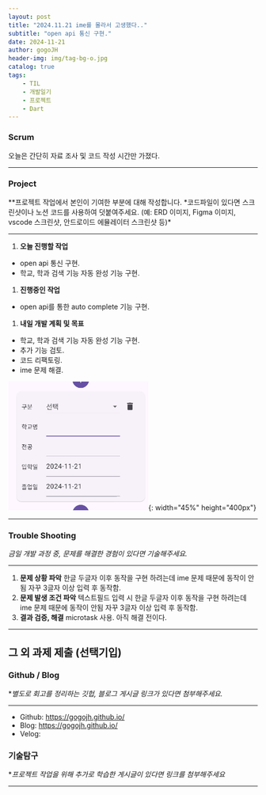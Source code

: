 ```yaml
---
layout: post
title: "2024.11.21 ime를 몰라서 고생했다.."
subtitle: "open api 통신 구현."
date: 2024-11-21
author: gogoJH
header-img: img/tag-bg-o.jpg
catalog: true
tags:
    - TIL
    - 개발일기
    - 프로젝트
    - Dart
---
```


### Scrum

오늘은 간단히 자료 조사 및 코드 작성 시간만 가졌다.

---

### Project

\**프로젝트 작업에서 본인이 기여한 부분에 대해 작성합니다.
*코드파일이 있다면 스크린샷이나 노션 코드를 사용하여 덧붙여주세요.
(예: ERD 이미지, Figma 이미지, vscode 스크린샷, 안드로이드 에뮬레이터 스크린샷 등)\*

---

1. **오늘 진행할 작업**

-   open api 통신 구현.
-   학교, 학과 검색 기능 자동 완성 기능 구현.

1. **진행중인 작업**

-   open api를 통한 auto complete 기능 구현.

1. **내일 개발 계획 및 목표**

-   학교, 학과 검색 기능 자동 완성 기능 구현.
-   추가 기능 검토.
-   코드 리팩토링.
-   ime 문제 해결.

![학교검색 화면1](/img/school_search.png){: width="45%" height="400px"}

---

### Trouble Shooting

_금일 개발 과정 중, 문제를 해결한 경험이 있다면 기술해주세요._

---

1. **문제 상황 파악**
   한글 두글자 이후 동작을 구현 하려는데 ime 문제 때문에 동작이 안됨 자꾸 3글자 이상 입력 후 동작함.
2. **문제 발생 조건 파악**
   텍스트필드 입력 시 한글 두글자 이후 동작을 구현 하려는데 ime 문제 때문에 동작이 안됨 자꾸 3글자 이상 입력 후 동작함.
3. **결과 검증, 해결**
   microtask 사용. 아직 해결 전이다.

---

## 그 외 과제 제출 (선택기입)

### Github / Blog

\*_별도로 회고를 정리하는 깃헙, 블로그 게시글 링크가 있다면 첨부해주세요._

---

-   Github: https://gogojh.github.io/
-   Blog: https://gogojh.github.io/
-   Velog:

### 기술탐구

\*_프로젝트 작업을 위해 추가로 학습한 게시글이 있다면 링크를 첨부해주세요_

---
